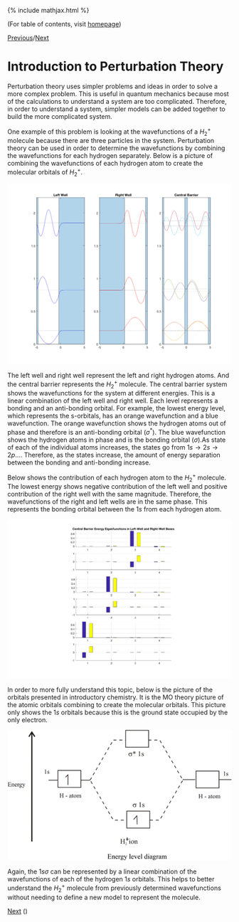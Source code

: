 {% include mathjax.html %}

(For table of contents, visit [homepage](/README.md))

[Previous](.md)/[Next](.md)

# Introduction to Perturbation Theory

Perturbation theory uses simpler problems and ideas in order to solve a more complex problem. This is useful in quantum mechanics because most of the calculations to understand a system are too complicated. Therefore, in order to understand a system, simpler models can be added together to build the more complicated system. 

One example of this problem is looking at the wavefunctions of a $H_2^+$ molecule because there are three particles in the system. Perturbation theory can be used in order to determine the wavefunctions by combining the wavefunctions for each hydrogen separately. Below is a picture of combining the wavefunctions of each hydrogen atom to create the molecular orbitals of $H_2^+$.

![perturb1](/perturb1.png)

The left well and right well represent the left and right hydrogen atoms. And the central barrier represents the $H_2^+$ molecule. The central barrier system shows the wavefunctions for the system at different energies. This is a linear combination of the left well and right well. Each level represents a bonding and an anti-bonding orbital. For example, the lowest energy level, which represents the s-orbitals, has an orange wavefunction and a blue wavefunction. The orange wavefunction shows the hydrogen atoms out of phase and therefore is an anti-bonding orbital ($\sigma ^ {\ast}$). The blue wavefunction shows the hydrogen atoms in phase and is the bonding orbital ($\sigma$).As state of each of the individual atoms increases, the states go from $1s \rightarrow 2s \rightarrow 2p \ldots$. Therefore, as the states increase, the amount of energy separation between the bonding and anti-bonding increase. 

Below shows the contribution of each hydrogen atom to the $H_2^+$ molecule. The lowest energy shows negative contribution of the left well and positive contribution of the right well with the same magnitude. Therefore, the wavefunctions of the right and left wells are in the same phase. This represents the bonding orbital between the $1s$ from each hydrogen atom.

![perturb2](/perturb2.png)

In order to more fully understand this topic, below is the picture of the orbitals presented in introductory chemistry. It is the MO theory picture of the atomic orbitals combining to create the molecular orbitals. This picture only shows the $1s$ orbitals because this is the ground state occupied by the only electron. 

![hydrogenMO](/hydrogenMO.png)

Again, the $1s \sigma$ can be represented by a linear combination of the wavefunctions of each of the hydrogen $1s$ orbitals. This helps to better understand the $H_2^+$ molecule from previously determined wavefunctions without needing to define a new model to represent the molecule. 

[Next](.md) ()
